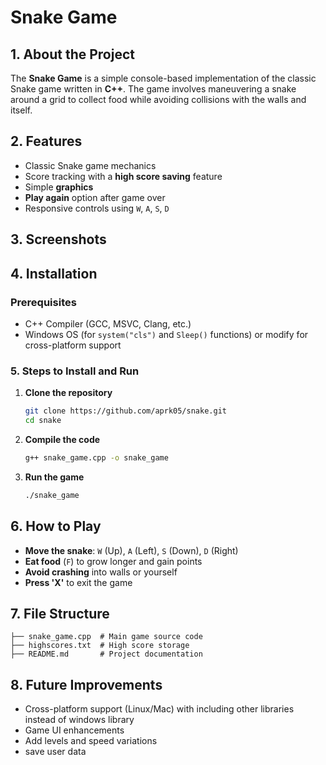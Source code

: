 #  Snake Game

## 1. About the Project
The **Snake Game** is a simple console-based implementation of the classic Snake game written in **C++**. The game involves maneuvering a snake around a grid to collect food while avoiding collisions with the walls and itself.

## 2. Features
- Classic Snake game mechanics
- Score tracking with a **high score saving** feature
- Simple **graphics**
- **Play again** option after game over
- Responsive controls using `W`, `A`, `S`, `D`

## 3. Screenshots

## 4. Installation
### Prerequisites
- C++ Compiler (GCC, MSVC, Clang, etc.)
- Windows OS (for `system("cls")` and `Sleep()` functions) or modify for cross-platform support

### 5. Steps to Install and Run
1. **Clone the repository**
   ```sh
   git clone https://github.com/aprk05/snake.git
   cd snake
   ```
2. **Compile the code**
   ```sh
   g++ snake_game.cpp -o snake_game
   ```
3. **Run the game**
   ```sh
   ./snake_game
   ```

## 6. How to Play
- **Move the snake**: `W` (Up), `A` (Left), `S` (Down), `D` (Right)
- **Eat food** (`F`) to grow longer and gain points
- **Avoid crashing** into walls or yourself
- **Press 'X'** to exit the game

## 7. File Structure
```
├── snake_game.cpp  # Main game source code
├── highscores.txt  # High score storage
├── README.md       # Project documentation
```



## 8. Future Improvements
- Cross-platform support (Linux/Mac) with including other libraries instead of windows library
- Game UI enhancements
- Add levels and speed variations
- save user data
  

